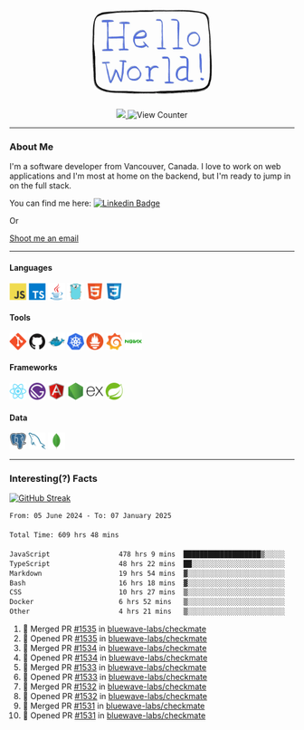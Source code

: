 <div align="center">
    <img src="./img/hello_world.webp" height="200px" width="">
    <div>
        <a href="https://www.linkedin.com/in/ajhollid">
            <img src="https://img.shields.io/badge/LinkedIn-blue"/>
        </a>
        <img src="https://komarev.com/ghpvc/?username=ajhollid&color=yellow" alt="View Counter">
    </div>
</div>

---

### About Me

I'm a software developer from Vancouver, Canada. I love to work on web applications and I'm most at home on the backend, but I'm ready to jump in on the full stack.

You can find me here: [![Linkedin Badge](https://img.shields.io/badge/-ajhollid-blue?style=flat&logo=Linkedin&logoColor=white)](https://www.linkedin.com/in/ajhollid)

Or

[Shoot me an email](mailto:ajhollid@gmail.com)

---

#### Languages

<div>
    <img src="./img/devicons/javascript-original.svg" width=30 height=30 alt="JavaScript">
    <img src="/img/devicons/typescript-original.svg" width=30 height=30 alt="TypeScript">
    <img src="./img/devicons/java-original.svg" width=30 height=30 alt="Java">
    <img src="./img/devicons/go-original.svg" width=30 height=30 alt="Golang">
    <img src="./img/devicons/html5-original.svg" width=30 height=30 alt="HTML 5">
    <img src="./img/devicons/css3-original.svg" width=30 height=30 alt="CSS 3">
</div>

#### Tools

<div>
    <img src="./img/devicons/git-original.svg" width=30 height=30 alt="Git">
    <img src="./img/devicons/github-original.svg" width=30 height=30 alt="Github">
    <img src="./img/devicons/docker-original.svg" width=30 
    height=30 alt="Docker">
    <img src="./img/devicons/kubernetes-original.svg" width=30 height=30 alt="K8">
    <img src="./img/devicons/prometheus-original.svg" width=30 height=30 alt="Prometheus">
    <img src="./img/devicons/grafana-original.svg" width=30 height=30 alt="Grafana">
    <img src="./img/devicons/nginx-original.svg" width=30 height=30 alt="Nginx">
</div>

#### Frameworks

<div>
    <img src="./img/devicons/react-original.svg" width=30 height=30 alt="React">
    <img src="./img/devicons/gatsby-original.svg" width=30 height=30 alt="Gatsby">
    <img src="./img/devicons/angularjs-original.svg" width=30 height=30 alt="AngularJS">
    <img src="./img/devicons/nodejs-original.svg" width=30 height=30 alt="NodeJS">
    <img src="./img/devicons/express-original.svg" width=30 height=30 alt="Express">
    <img src="./img/devicons/spring-original.svg" width=30 height=30 alt="Spring">
</div>

#### Data

<div>
    <img src="./img/devicons/postgresql-original.svg" width=30 height=30 alt="Postgresql">
    <img src="./img/devicons/mysql-original.svg" width=30 height=30 alt="Mysql">
    <img src="./img/devicons/mongodb-original.svg" width=30 height=30 alt="MongoDB">
</div>

---

### Interesting(?) Facts

[![GitHub Streak](http://github-readme-streak-stats.herokuapp.com?user=ajhollid)](https://git.io/streak-stats)

 <!--START_SECTION:waka-->

```txt
From: 05 June 2024 - To: 07 January 2025

Total Time: 609 hrs 48 mins

JavaScript                 478 hrs 9 mins  ███████████████████▒░░░░░   77.85 %
TypeScript                 48 hrs 22 mins  ██░░░░░░░░░░░░░░░░░░░░░░░   07.88 %
Markdown                   19 hrs 54 mins  ▓░░░░░░░░░░░░░░░░░░░░░░░░   03.24 %
Bash                       16 hrs 18 mins  ▓░░░░░░░░░░░░░░░░░░░░░░░░   02.66 %
CSS                        10 hrs 27 mins  ▒░░░░░░░░░░░░░░░░░░░░░░░░   01.70 %
Docker                     6 hrs 52 mins   ▒░░░░░░░░░░░░░░░░░░░░░░░░   01.12 %
Other                      4 hrs 21 mins   ▒░░░░░░░░░░░░░░░░░░░░░░░░   00.71 %
```

<!--END_SECTION:waka-->


<!--START_SECTION:activity-->
1. 🎉 Merged PR [#1535](https://github.com/bluewave-labs/checkmate/pull/1535) in [bluewave-labs/checkmate](https://github.com/bluewave-labs/checkmate)
2. 💪 Opened PR [#1535](https://github.com/bluewave-labs/checkmate/pull/1535) in [bluewave-labs/checkmate](https://github.com/bluewave-labs/checkmate)
3. 🎉 Merged PR [#1534](https://github.com/bluewave-labs/checkmate/pull/1534) in [bluewave-labs/checkmate](https://github.com/bluewave-labs/checkmate)
4. 💪 Opened PR [#1534](https://github.com/bluewave-labs/checkmate/pull/1534) in [bluewave-labs/checkmate](https://github.com/bluewave-labs/checkmate)
5. 🎉 Merged PR [#1533](https://github.com/bluewave-labs/checkmate/pull/1533) in [bluewave-labs/checkmate](https://github.com/bluewave-labs/checkmate)
6. 💪 Opened PR [#1533](https://github.com/bluewave-labs/checkmate/pull/1533) in [bluewave-labs/checkmate](https://github.com/bluewave-labs/checkmate)
7. 🎉 Merged PR [#1532](https://github.com/bluewave-labs/checkmate/pull/1532) in [bluewave-labs/checkmate](https://github.com/bluewave-labs/checkmate)
8. 💪 Opened PR [#1532](https://github.com/bluewave-labs/checkmate/pull/1532) in [bluewave-labs/checkmate](https://github.com/bluewave-labs/checkmate)
9. 🎉 Merged PR [#1531](https://github.com/bluewave-labs/checkmate/pull/1531) in [bluewave-labs/checkmate](https://github.com/bluewave-labs/checkmate)
10. 💪 Opened PR [#1531](https://github.com/bluewave-labs/checkmate/pull/1531) in [bluewave-labs/checkmate](https://github.com/bluewave-labs/checkmate)
<!--END_SECTION:activity-->
